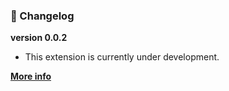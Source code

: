### 📝 Changelog
**version 0.0.2**
  - This extension is currently under development. 

[**More info**](https://github.com/kodiexp/arcadia-theme/blob/main/Changelog.md)
